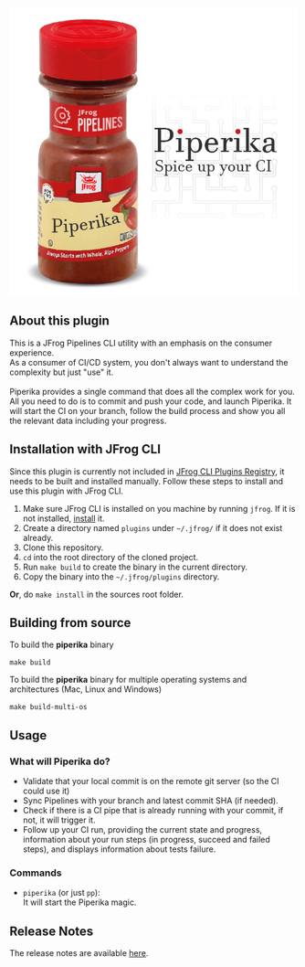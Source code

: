 ![](images/logo.png)


## About this plugin
This is a JFrog Pipelines CLI utility with an emphasis on the consumer experience.</br>
As a consumer of CI/CD system, you don't always want to understand the complexity but just "use" it.</br></br>
Piperika provides a single command that does all the complex work for you.</br>
All you need to do is to commit and push your code, and launch Piperika. It will start the CI on your branch, follow the build process and show you all the relevant data including your progress. 

## Installation with JFrog CLI
Since this plugin is currently not included in [JFrog CLI Plugins Registry](https://github.com/jfrog/jfrog-cli-plugins-reg), it needs to be built and installed manually. Follow these steps to install and use this plugin with JFrog CLI.
1. Make sure JFrog CLI is installed on you machine by running ```jfrog```. If it is not installed, [install](https://jfrog.com/getcli/) it.
2. Create a directory named ```plugins``` under ```~/.jfrog/``` if it does not exist already.
3. Clone this repository.
4. `cd` into the root directory of the cloned project.
5. Run ```make build``` to create the binary in the current directory.
6. Copy the binary into the ```~/.jfrog/plugins``` directory.

**Or**, do `make install` in the sources root folder.

## Building from source
To build the **piperika** binary
```shell
make build
```
To build the **piperika** binary for multiple operating systems and architectures (Mac, Linux and Windows)
```shell
make build-multi-os
```

## Usage
### What will Piperika do?
* Validate that your local commit is on the remote git server (so the CI could use it)
* Sync Pipelines with your branch and latest commit SHA (if needed).
* Check if there is a CI pipe that is already running with your commit, if not, it will trigger it.
* Follow up your CI run, providing the current state and progress, information about your run steps (in progress, succeed and failed steps), and displays information about tests failure.

### Commands
* `piperika` (or just `pp`): </br>
It will start the Piperika magic.</br>


## Release Notes
The release notes are available [here](RELEASE.md).
